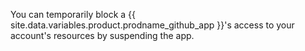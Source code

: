 You can temporarily block a {{ site.data.variables.product.prodname_github_app }}'s access to your account's resources by suspending the app.
